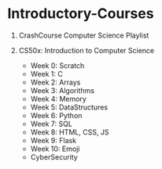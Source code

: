 # Introductory-Courses

1. CrashCourse Computer Science Playlist
2. CS50x: Introduction to Computer Science

      - Week 0: Scratch 
      - Week 1: C 
      - Week 2: Arrays 
      - Week 3: Algorithms 
      - Week 4: Memory 
      - Week 5: DataStructures 
      - Week 6: Python 
      - Week 7: SQL 
      - Week 8: HTML, CSS, JS 
      - Week 9: Flask 
      - Week 10: Emoji 
      - CyberSecurity
